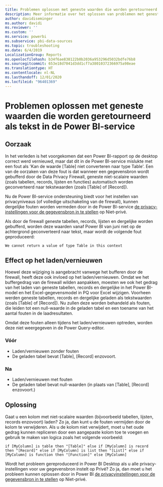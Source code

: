```yaml
---
title: Problemen oplossen met geneste waarden die worden geretourneerd als tekst in de Power BI-service
description: Meer informatie over het oplossen van problemen met geneste waarden die worden geconverteerd naar een tekenreeks bij het gebruik van onjuiste privacy-instellingen voor een gegevensbron
author: davidiseminger
ms.author: davidi
ms.reviewer: ''
ms.custom: ''
ms.service: powerbi
ms.subservice: pbi-data-sources
ms.topic: troubleshooting
ms.date: 6/4/2019
LocalizationGroup: Reports
ms.openlocfilehash: b34f6ae838122b0b2036a953296d5032bdfe76b8
ms.sourcegitcommit: 653e18d7041d3dd1cf7a38010372366975a98eae
ms.translationtype: HT
ms.contentlocale: nl-NL
ms.lasthandoff: 12/01/2020
ms.locfileid: "96401369"
---
```

# <a name="troubleshooting-nested-values-returned-as-text-in-power-bi-service"></a>Problemen oplossen met geneste waarden die worden geretourneerd als tekst in de Power BI-service

## <a name="cause"></a>Oorzaak

In het verleden is het voorgekomen dat een Power BI-rapport op de desktop correct werd vernieuwd, maar dat dit in de Power BI-service mislukte met een fout als 'Kan de waarde [Table] niet converteren naar type Table'. Een van de oorzaken van deze fout is dat wanneer een gegevensbron wordt gebufferd door de Data Privacy Firewall, geneste niet-scalaire waarden (zoals tabellen, records, lijsten en functies) automatisch worden geconverteerd naar tekstwaarden (zoals [Table] of [Record]).

Nu de Power BI-service ondersteuning biedt voor het instellen van privacyniveaus (of volledige uitschakeling van de firewall), kunnen dergelijke fouten worden vermeden door in de Power BI-service [de privacy-instellingen voor de gegevensbron in te stellen](https://powerbi.microsoft.com/blog/privacy-levels-for-cloud-data-sources/) op Niet-privé.

Als door de firewall geneste tabellen, records, lijsten en dergelijke worden gebufferd, worden deze waarden vanaf Power BI van juni niet op de achtergrond geconverteerd naar tekst, maar wordt de volgende fout geproduceerd: 

`We cannot return a value of type Table in this context`

## <a name="effect-on-loadrefresh"></a>Effect op het laden/vernieuwen

Hoewel deze wijziging is aangebracht vanwege het bufferen door de firewall, heeft deze ook invloed op het laden/vernieuwen. Omdat we het buffergedrag van de firewall wilden aanpakken, moesten we ook het gedrag van het laden van geneste tabellen, records en dergelijke in het Power BI-model en het Excel-gegevensmodel in PQ voor Excel wijzigen. Voorheen werden geneste tabellen, records en dergelijke geladen als tekstwaarden (zoals [Table] of [Record]). Nu zullen deze worden behandeld als fouten, die leiden tot een null-waarde in de geladen tabel en een toename van het aantal fouten in de laadresultaten.

Omdat deze fouten alleen tijdens het laden/vernieuwen optreden, worden deze niet weergegeven in de Power Query-editor.

### <a name="before"></a>Vóór

- Laden/vernieuwen zonder fouten
- De geladen tabel bevat [Table], [Record] enzovoort.
 

### <a name="after"></a>Na

- Laden/vernieuwen met fouten
- De geladen tabel bevat null-waarden (in plaats van [Table], [Record] enzovoort.)
 

## <a name="resolution"></a>Oplossing

Gaat u een kolom met niet-scalaire waarden (bijvoorbeeld tabellen, lijsten, records enzovoort) laden?
Zo ja, dan kunt u de fouten vermijden door de kolom te verwijderen.
Als u de kolom niet verwijdert, moet u het oude gedrag kunnen repliceren door een aangepaste kolom toe te voegen en gebruik te maken van logica zoals het volgende voorbeeld:

`if [MyColumn] is table then "[Table]" else if [MyColumn] is record then "[Record]" else if [MyColumn] is list then "[List]" else if [MyColumn] is function then "[Function]" else [MyColumn]`

Wordt het probleem gereproduceerd in Power BI Desktop als u alle privacy-instellingen voor uw gegevensbron instelt op Privé?
Zo ja, dan moet u het probleem kunnen oplossen door in Power BI [de privacyinstellingen voor de gegevensbron in te stellen](https://powerbi.microsoft.com/blog/privacy-levels-for-cloud-data-sources/) op Niet-privé.
